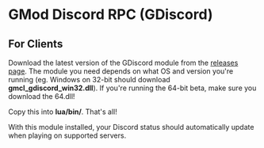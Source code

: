 # GMod Discord RPC (GDiscord)

## For Clients
Download the latest version of the GDiscord module from the [releases page](https://github.com/Lythium4848/gmod-discord-rpc/releases). 
The module you need depends on what OS and version you're running (eg. Windows on 32-bit should download **gmcl_gdiscord_win32.dll**). If you're running the 64-bit beta, make sure you download the 64.dll!

Copy this into **lua/bin/**. That's all!

With this module installed, your Discord status should automatically update when playing on supported servers.

